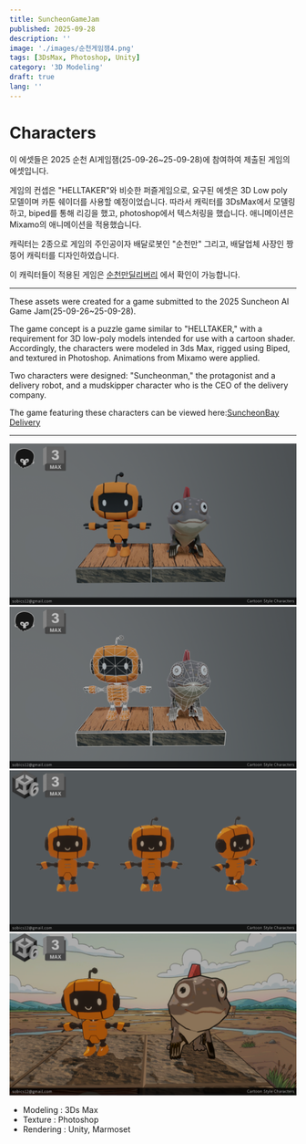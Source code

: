 ```yaml
---
title: SuncheonGameJam
published: 2025-09-28
description: ''
image: './images/순천게임잼4.png'
tags: [3DsMax, Photoshop, Unity]
category: '3D Modeling'
draft: true 
lang: ''
---
```

# Characters
이 에셋들은 2025 순천 AI게임잼(25-09-26~25-09-28)에 참여하여 제출된 게임의 에셋입니다.

게임의 컨셉은 "HELLTAKER"와 비슷한 퍼즐게임으로, 요구된 에셋은 3D Low poly 모델이며 카툰 쉐이더를 사용할 예정이었습니다. 따라서 캐릭터를 3DsMax에서 모델링 하고, biped를 통해 리깅을 했고, photoshop에서 텍스처링을 했습니다. 애니메이션은 Mixamo의 애니메이션을 적용했습니다.

캐릭터는 2종으로 게임의 주인공이자 배달로봇인 "순천만" 그리고, 배달업체 사장인 짱뚱어 캐릭터를 디자인하였습니다.

이 캐릭터들이 적용된 게임은 [순천만딜리버리](https://j0choi.itch.io/scm) 에서 확인이 가능합니다.

---
These assets were created for a game submitted to the 2025 Suncheon AI Game Jam(25-09-26~25-09-28).

The game concept is a puzzle game similar to "HELLTAKER," with a requirement for 3D low-poly models intended for use with a cartoon shader. Accordingly, the characters were modeled in 3ds Max, rigged using Biped, and textured in Photoshop. Animations from Mixamo were applied.

Two characters were designed: "Suncheonman," the protagonist and a delivery robot, and a mudskipper character who is the CEO of the delivery company.

The game featuring these characters can be viewed here:[SuncheonBay Delivery](https://j0choi.itch.io/scm)

---

![](./images/순천게임잼1.png)
![](./images/순천게임잼2.png)
![](./images/순천게임잼3.png)
![](./images/순천게임잼4.png)
- Modeling : 3Ds Max
- Texture : Photoshop
- Rendering : Unity, Marmoset

